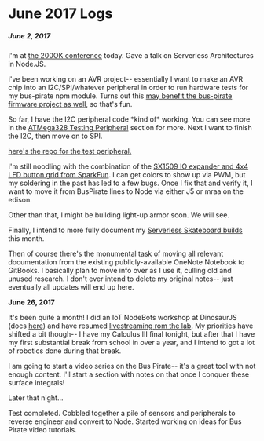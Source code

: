 # June 2017 Logs

##### June 2, 2017

I'm at [the 200OK conference](/200ok.us) today. Gave a talk on Serverless Architectures in Node.JS.

I've been working on an AVR project-- essentially I want to make an AVR chip into an I2C/SPI/whatever peripheral in order to run hardware tests for my bus-pirate npm module. Turns out this [may benefit the bus-pirate firmware project as well](https://github.com/BusPirate/Bus_Pirate/issues/22), so that's fun.

So far, I have the I2C peripheral code \*kind of\* working. You can see more in the [ATMega328 Testing Peripheral](/atmega328-testing-peripheral.md) section for more. Next I want to finish the I2C, then move on to SPI.

[here's the repo for the test peripheral.](https://github.com/nodebotanist/node-bus-pirate-tester)

I'm still noodling with the combination of the [SX1509 IO expander and 4x4 LED button grid from SparkFun](/sx15094x4-led-button-grid-project.md). I can get colors to show up via PWM, but my soldering in the past has led to a few bugs. Once I fix that and verify it, I want to move it from BusPirate lines to Node via either J5 or mraa on the edison.

Other than that, I might be building light-up armor soon. We will see.

Finally, I intend to more fully document my [Serverless Skateboard builds](/serverless-skateboards.md) this month.

Then of course there's the monumental task of moving all relevant documentation from the existing publicly-available OneNote Notebook to GitBooks. I basically plan to move info over as I use it, culling old and unused research. I don't ever intend to delete my original notes-- just eventually all updates will end up here.

**June 26, 2017**

It's been quite a month! I did an IoT NodeBots workshop at DinosaurJS \(docs [here](https://www.gitbook.com/book/nodebotanist/dinosaurjs-2017-workshop/details)\) and have resumed [livestreaming rom the lab](https://www.twitch.tv/nodebotanist). My priorities have shifted a bit though-- I have my Calculus III final tonight, but after that I have my first substantial break from school in over a year, and I intend to got a lot of robotics done during that break.

I am going to start a video series on the Bus Pirate-- it's a great tool with not enough content. I'll start a section with notes on that once I conquer these surface integrals!

Later that night...

Test completed. Cobbled together a pile of sensors and peripherals to reverse engineer and convert to Node. Started working on ideas for Bus Pirate video tutorials.

